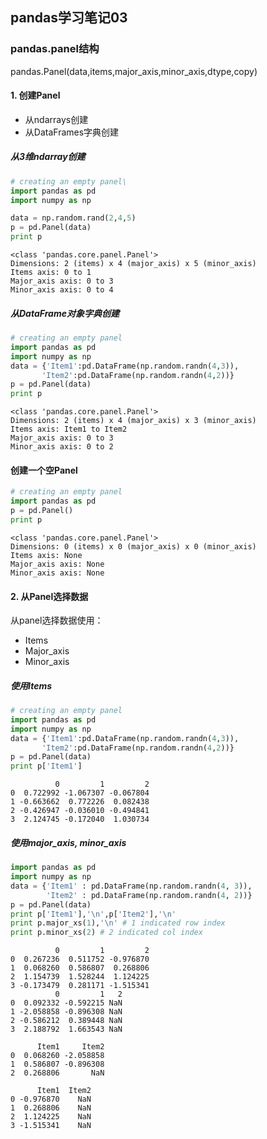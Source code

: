 
## pandas学习笔记03

### pandas.panel结构
pandas.Panel(data,items,major_axis,minor_axis,dtype,copy)

#### 1. 创建Panel
- 从ndarrays创建
- 从DataFrames字典创建

##### 从3维ndarray创建


```python
# creating an empty panel\
import pandas as pd
import numpy as np

data = np.random.rand(2,4,5)
p = pd.Panel(data)
print p
```

    <class 'pandas.core.panel.Panel'>
    Dimensions: 2 (items) x 4 (major_axis) x 5 (minor_axis)
    Items axis: 0 to 1
    Major_axis axis: 0 to 3
    Minor_axis axis: 0 to 4
    

##### 从DataFrame对象字典创建


```python
# creating an empty panel
import pandas as pd
import numpy as np
data = {'Item1':pd.DataFrame(np.random.randn(4,3)),
       'Item2':pd.DataFrame(np.random.randn(4,2))}
p = pd.Panel(data)
print p
```

    <class 'pandas.core.panel.Panel'>
    Dimensions: 2 (items) x 4 (major_axis) x 3 (minor_axis)
    Items axis: Item1 to Item2
    Major_axis axis: 0 to 3
    Minor_axis axis: 0 to 2
    

#### 创建一个空Panel


```python
# creating an empty panel
import pandas as pd
p = pd.Panel()
print p
```

    <class 'pandas.core.panel.Panel'>
    Dimensions: 0 (items) x 0 (major_axis) x 0 (minor_axis)
    Items axis: None
    Major_axis axis: None
    Minor_axis axis: None
    

#### 2. 从Panel选择数据

从panel选择数据使用：
- Items
- Major_axis
- Minor_axis

##### 使用Items


```python
# creating an empty panel
import pandas as pd
import numpy as np
data = {'Item1':pd.DataFrame(np.random.randn(4,3)),
       'Item2':pd.DataFrame(np.random.randn(4,2))}
p = pd.Panel(data)
print p['Item1']
```

              0         1         2
    0  0.722992 -1.067307 -0.067804
    1 -0.663662  0.772226  0.082438
    2 -0.426947 -0.036010 -0.494841
    3  2.124745 -0.172040  1.030734
    

##### 使用major_axis, minor_axis


```python
import pandas as pd
import numpy as np
data = {'Item1' : pd.DataFrame(np.random.randn(4, 3)), 
        'Item2' : pd.DataFrame(np.random.randn(4, 2))}
p = pd.Panel(data)
print p['Item1'],'\n',p['Item2'],'\n'
print p.major_xs(1),'\n' # 1 indicated row index
print p.minor_xs(2) # 2 indicated col index
```

              0         1         2
    0  0.267236  0.511752 -0.976870
    1  0.068260  0.586807  0.268806
    2  1.154739  1.528244  1.124225
    3 -0.173479  0.281171 -1.515341 
              0         1   2
    0  0.092332 -0.592215 NaN
    1 -2.058858 -0.896308 NaN
    2 -0.586212  0.389448 NaN
    3  2.188792  1.663543 NaN 
    
          Item1     Item2
    0  0.068260 -2.058858
    1  0.586807 -0.896308
    2  0.268806       NaN 
    
          Item1  Item2
    0 -0.976870    NaN
    1  0.268806    NaN
    2  1.124225    NaN
    3 -1.515341    NaN
    


```python

```
